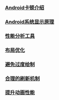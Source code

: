 ### [Android卡顿介绍](https://github.com/ningbaoqi/PerformanceOptimization/blob/master/README-kadun.md)
### [Android系统显示原理](https://github.com/ningbaoqi/PerformanceOptimization/blob/master/README-xianshi.md)
### [性能分析工具](https://github.com/ningbaoqi/PerformanceOptimization/blob/master/README-xingneng.md)
### [布局优化](https://github.com/ningbaoqi/PerformanceOptimization/blob/master/README-youhuabuju.md)
### [避免过度绘制](https://github.com/ningbaoqi/PerformanceOptimization/blob/master/README-bimian.md)
### [合理的刷新机制](https://github.com/ningbaoqi/PerformanceOptimization/blob/master/README-shuaxin.md)
### [提升动画性能](https://github.com/ningbaoqi/PerformanceOptimization/blob/master/README-animation.md)
